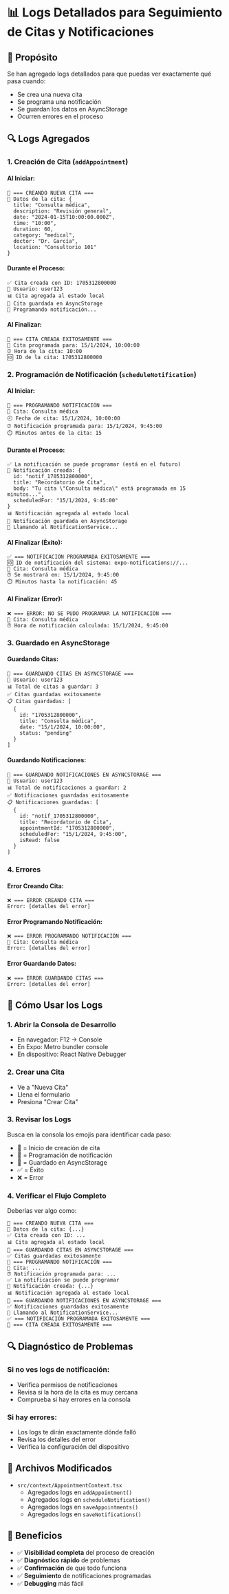 # 📊 Logs Detallados para Seguimiento de Citas y Notificaciones

## 🎯 Propósito

Se han agregado logs detallados para que puedas ver exactamente qué pasa cuando:
- Se crea una nueva cita
- Se programa una notificación
- Se guardan los datos en AsyncStorage
- Ocurren errores en el proceso

## 🔍 Logs Agregados

### 1. **Creación de Cita (`addAppointment`)**

#### Al Iniciar:
```
🎯 === CREANDO NUEVA CITA ===
📝 Datos de la cita: {
  title: "Consulta médica",
  description: "Revisión general",
  date: "2024-01-15T10:00:00.000Z",
  time: "10:00",
  duration: 60,
  category: "medical",
  doctor: "Dr. García",
  location: "Consultorio 101"
}
```

#### Durante el Proceso:
```
✅ Cita creada con ID: 1705312800000
👤 Usuario: user123
📊 Cita agregada al estado local
💾 Cita guardada en AsyncStorage
🔔 Programando notificación...
```

#### Al Finalizar:
```
🎉 === CITA CREADA EXITOSAMENTE ===
📅 Cita programada para: 15/1/2024, 10:00:00
⏰ Hora de la cita: 10:00
🆔 ID de la cita: 1705312800000
```

### 2. **Programación de Notificación (`scheduleNotification`)**

#### Al Iniciar:
```
🔔 === PROGRAMANDO NOTIFICACIÓN ===
📅 Cita: Consulta médica
🕗 Fecha de cita: 15/1/2024, 10:00:00
⏰ Notificación programada para: 15/1/2024, 9:45:00
⏱️ Minutos antes de la cita: 15
```

#### Durante el Proceso:
```
✅ La notificación se puede programar (está en el futuro)
📝 Notificación creada: {
  id: "notif_1705312800000",
  title: "Recordatorio de Cita",
  body: "Tu cita \"Consulta médica\" está programada en 15 minutos...",
  scheduledFor: "15/1/2024, 9:45:00"
}
📊 Notificación agregada al estado local
💾 Notificación guardada en AsyncStorage
🔧 Llamando al NotificationService...
```

#### Al Finalizar (Éxito):
```
✅ === NOTIFICACIÓN PROGRAMADA EXITOSAMENTE ===
🆔 ID de notificación del sistema: expo-notifications://...
📅 Cita: Consulta médica
⏰ Se mostrará en: 15/1/2024, 9:45:00
⏱️ Minutos hasta la notificación: 45
```

#### Al Finalizar (Error):
```
❌ === ERROR: NO SE PUDO PROGRAMAR LA NOTIFICACIÓN ===
📅 Cita: Consulta médica
⏰ Hora de notificación calculada: 15/1/2024, 9:45:00
```

### 3. **Guardado en AsyncStorage**

#### Guardando Citas:
```
💾 === GUARDANDO CITAS EN ASYNCSTORAGE ===
👤 Usuario: user123
📊 Total de citas a guardar: 3
✅ Citas guardadas exitosamente
📋 Citas guardadas: [
  {
    id: "1705312800000",
    title: "Consulta médica",
    date: "15/1/2024, 10:00:00",
    status: "pending"
  }
]
```

#### Guardando Notificaciones:
```
💾 === GUARDANDO NOTIFICACIONES EN ASYNCSTORAGE ===
👤 Usuario: user123
📊 Total de notificaciones a guardar: 2
✅ Notificaciones guardadas exitosamente
📋 Notificaciones guardadas: [
  {
    id: "notif_1705312800000",
    title: "Recordatorio de Cita",
    appointmentId: "1705312800000",
    scheduledFor: "15/1/2024, 9:45:00",
    isRead: false
  }
]
```

### 4. **Errores**

#### Error Creando Cita:
```
❌ === ERROR CREANDO CITA ===
Error: [detalles del error]
```

#### Error Programando Notificación:
```
❌ === ERROR PROGRAMANDO NOTIFICACIÓN ===
📅 Cita: Consulta médica
Error: [detalles del error]
```

#### Error Guardando Datos:
```
❌ === ERROR GUARDANDO CITAS ===
Error: [detalles del error]
```

## 🧪 Cómo Usar los Logs

### 1. **Abrir la Consola de Desarrollo**
- En navegador: F12 → Console
- En Expo: Metro bundler console
- En dispositivo: React Native Debugger

### 2. **Crear una Cita**
- Ve a "Nueva Cita"
- Llena el formulario
- Presiona "Crear Cita"

### 3. **Revisar los Logs**
Busca en la consola los emojis para identificar cada paso:
- 🎯 = Inicio de creación de cita
- 🔔 = Programación de notificación
- 💾 = Guardado en AsyncStorage
- ✅ = Éxito
- ❌ = Error

### 4. **Verificar el Flujo Completo**
Deberías ver algo como:
```
🎯 === CREANDO NUEVA CITA ===
📝 Datos de la cita: {...}
✅ Cita creada con ID: ...
📊 Cita agregada al estado local
💾 === GUARDANDO CITAS EN ASYNCSTORAGE ===
✅ Citas guardadas exitosamente
🔔 === PROGRAMANDO NOTIFICACIÓN ===
📅 Cita: ...
⏰ Notificación programada para: ...
✅ La notificación se puede programar
📝 Notificación creada: {...}
📊 Notificación agregada al estado local
💾 === GUARDANDO NOTIFICACIONES EN ASYNCSTORAGE ===
✅ Notificaciones guardadas exitosamente
🔧 Llamando al NotificationService...
✅ === NOTIFICACIÓN PROGRAMADA EXITOSAMENTE ===
🎉 === CITA CREADA EXITOSAMENTE ===
```

## 🔍 Diagnóstico de Problemas

### Si no ves logs de notificación:
- Verifica permisos de notificaciones
- Revisa si la hora de la cita es muy cercana
- Comprueba si hay errores en la consola

### Si hay errores:
- Los logs te dirán exactamente dónde falló
- Revisa los detalles del error
- Verifica la configuración del dispositivo

## 📱 Archivos Modificados

- `src/context/AppointmentContext.tsx`
  - Agregados logs en `addAppointment()`
  - Agregados logs en `scheduleNotification()`
  - Agregados logs en `saveAppointments()`
  - Agregados logs en `saveNotifications()`

## 🎯 Beneficios

- ✅ **Visibilidad completa** del proceso de creación
- ✅ **Diagnóstico rápido** de problemas
- ✅ **Confirmación** de que todo funciona
- ✅ **Seguimiento** de notificaciones programadas
- ✅ **Debugging** más fácil


